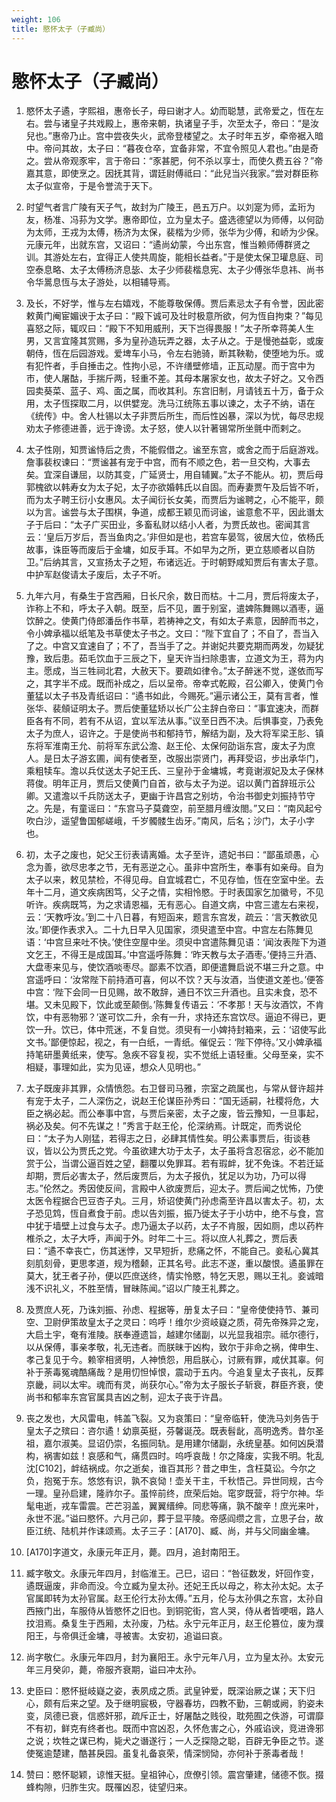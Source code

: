 ```yaml
---
weight: 106
title: 愍怀太子（子臧尚）
---
```


# 愍怀太子（子臧尚）

1. <span id="愍怀太子（子臧尚）-1"></span>
愍怀太子遹，字熙祖，惠帝长子，母曰谢才人。幼而聪慧，武帝爱之，恆在左右。尝与诸皇子共戏殿上，惠帝来朝，执诸皇子手，次至太子，帝曰：“是汝兒也。”惠帝乃止。宫中尝夜失火，武帝登楼望之。太子时年五岁，牵帝裾入暗中。帝问其故，太子曰：“暮夜仓卒，宜备非常，不宜令照见人君也。”由是奇之。尝从帝观豕牢，言于帝曰：“豕甚肥，何不杀以享士，而使久费五谷？”帝嘉其意，即使烹之。因抚其背，谓廷尉傅祗曰：“此兒当兴我家。”尝对群臣称太子似宣帝，于是令誉流于天下。

2. <span id="愍怀太子（子臧尚）-2"></span>
时望气者言广陵有天子气，故封为广陵王，邑五万户。以刘寔为师，孟珩为友，杨准、冯荪为文学。惠帝即位，立为皇太子。盛选德望以为师傅，以何劭为太师，王戎为太傅，杨济为太保，裴楷为少师，张华为少傅，和峤为少保。元康元年，出就东宫，又诏曰：“遹尚幼蒙，今出东宫，惟当赖师傅群贤之训。其游处左右，宜得正人使共周旋，能相长益者。”于是使太保卫瓘息庭、司空泰息略、太子太傅杨济息毖、太子少师裴楷息宪、太子少傅张华息祎、尚书令华暠息恆与太子游处，以相辅导焉。

3. <span id="愍怀太子（子臧尚）-3"></span>
及长，不好学，惟与左右嬉戏，不能尊敬保傅。贾后素忌太子有令誉，因此密敕黄门阉宦媚谀于太子曰：“殿下诚可及壮时极意所欲，何为恆自拘束？”每见喜怒之际，辄叹曰：“殿下不知用威刑，天下岂得畏服！”太子所幸蒋美人生男，又言宜隆其赏赐，多为皇孙造玩弄之器，太子从之。于是慢弛益彰，或废朝侍，恆在后园游戏。爱埤车小马，令左右驰骑，断其鞅勒，使堕地为乐。或有犯忤者，手自捶击之。性拘小忌，不许缮壁修墙，正瓦动屋。而于宫中为市，使人屠酤，手揣斤两，轻重不差。其母本屠家女也，故太子好之。又令西园卖葵菜、蓝子、鸡、面之属，而收其利。东宫旧制，月请钱五十万，备于众用，太子恆探取二月，以供嬖宠。洗马江统陈五事以谏之，太子不纳，语在《统传》中。舍人杜锡以太子非贾后所生，而后性凶暴，深以为忧，每尽忠规劝太子修德进善，远于谗谤。太子怒，使人以针著锡常所坐氈中而剌之。

4. <span id="愍怀太子（子臧尚）-4"></span>
太子性刚，知贾谧恃后之贵，不能假借之。谧至东宫，或舍之而于后庭游戏。詹事裴权谏曰：“贾谧甚有宠于中宫，而有不顺之色，若一旦交构，大事去矣。宜深自谦屈，以防其变，广延贤士，用自辅翼。”太子不能从。初，贾后母郭槐欲以韩寿女为太子妃，太子亦欲婚韩氏以自固。而寿妻贾午及后皆不听，而为太子聘王衍小女惠风。太子闻衍长女美，而贾后为谧聘之，心不能平，颇以为言。谧尝与太子围棋，争道，成都王颖见而诃谧，谧意愈不平，因此谮太子于后曰：“太子广买田业，多畜私财以结小人者，为贾氏故也。密闻其言云：‘皇后万岁后，吾当鱼肉之。’非但如是也，若宫车晏驾，彼居大位，依杨氏故事，诛臣等而废后于金墉，如反手耳。不如早为之所，更立慈顺者以自防卫。”后纳其言，又宣扬太子之短，布诸远近。于时朝野咸知贾后有害太子意。中护军赵俊请太子废后，太子不听。

5. <span id="愍怀太子（子臧尚）-5"></span>
九年六月，有桑生于宫西厢，日长尺余，数日而枯。十二月，贾后将废太子，诈称上不和，呼太子入朝。既至，后不见，置于别室，遣婢陈舞赐以酒枣，逼饮醉之。使黄门侍郎潘岳作书草，若祷神之文，有如太子素意，因醉而书之，令小婢承福以纸笔及书草使太子书之。文曰：“陛下宜自了；不自了，吾当入了之。中宫又宜速自了；不了，吾当手了之。并谢妃共要克期而两发，勿疑犹豫，致后患。茹毛饮血于三辰之下，皇天许当扫除患害，立道文为王，蒋为内主。愿成，当三牲祠北君，大赦天下。要疏如律令。”太子醉迷不觉，遂依而写之，其字半不成。既而补成之，后以呈帝。帝幸式乾殿，召公卿入，使黄门令董猛以太子书及青纸诏曰：“遹书如此，今赐死。”遍示诸公王，莫有言者，惟张华、裴頠证明太子。贾后使董猛矫以长广公主辞白帝曰：“事宜速决，而群臣各有不同，若有不从诏，宜以军法从事。”议至日西不决。后惧事变，乃表免太子为庶人，诏许之。于是使尚书和郁持节，解结为副，及大将军梁王肜、镇东将军淮南王允、前将军东武公澹、赵王伦、太保何劭诣东宫，废太子为庶人。是日太子游玄圃，闻有使者至，改服出崇贤门，再拜受诏，步出承华门，乘粗犊车。澹以兵仗送太子妃王氏、三皇孙于金墉城，考竟谢淑妃及太子保林蒋俊。明年正月，贾后又使黄门自首，欲与太子为逆。诏以黄门首辞班示公卿。又遣澹以千兵防送太子，更幽于许昌宫之别坊，令治书御史刘振持节守之。先是，有童谣曰：“东宫马子莫聋空，前至腊月缠汝閤。”又曰：“南风起兮吹白沙，遥望鲁国郁嵯峨，千岁髑髅生齿牙。”南风，后名；沙门，太子小字也。

6. <span id="愍怀太子（子臧尚）-6"></span>
初，太子之废也，妃父王衍表请离婚。太子至许，遗妃书曰：“鄙虽顽愚，心念为善，欲尽忠孝之节，无有恶逆之心。虽非中宫所生，奉事有如亲母。自为太子以来，敕见禁检，不得见母。自宜城君亡，不见存恤，恆在空室中坐。去年十二月，道文疾病困笃，父子之情，实相怜愍。于时表国家乞加徽号，不见听许。疾病既笃，为之求请恩福，无有恶心。自道文病，中宫三遣左右来视，云：‘天教呼汝。’到二十八日暮，有短函来，题言东宫发，疏云：‘言天教欲见汝。’即便作表求入。二十九日早入见国家，须臾遣至中宫。中宫左右陈舞见语：‘中宫旦来吐不快。’使住空屋中坐。须臾中宫遣陈舞见语：‘闻汝表陛下为道文乞王，不得王是成国耳。’中宫遥呼陈舞：‘昨天教与太子酒枣。’便持三升酒、大盘枣来见与，使饮酒啖枣尽。鄙素不饮酒，即便遣舞启说不堪三升之意。中宫遥呼曰：‘汝常陛下前持酒可喜，何以不饮？天与汝酒，当使道文差也。’便答中宫：‘陛下会同一日见赐，故不敢辞，通日不饮三升酒也。且实未食，恐不堪。又未见殿下，饮此或至颠倒。’陈舞复传语云：‘不孝那！天与汝酒饮，不肯饮，中有恶物邪？’遂可饮二升，余有一升，求持还东宫饮尽。逼迫不得已，更饮一升。饮已，体中荒迷，不复自觉。须臾有一小婢持封箱来，云：‘诏使写此文书。’鄙便惊起，视之，有一白纸，一青纸。催促云：‘陛下停待。’又小婢承福持笔研墨黄纸来，使写。急疾不容复视，实不觉纸上语轻重。父母至亲，实不相疑，事理如此，实为见诬，想众人见明也。”

7. <span id="愍怀太子（子臧尚）-7"></span>
太子既废非其罪，众情愤怨。右卫督司马雅，宗室之疏属也，与常从督许超并有宠于太子，二人深伤之，说赵王伦谋臣孙秀曰：“国无适嗣，社稷将危，大臣之祸必起。而公奉事中宫，与贾后亲密，太子之废，皆云豫知，一旦事起，祸必及矣。何不先谋之！”秀言于赵王伦，伦深纳焉。计既定，而秀说伦曰：“太子为人刚猛，若得志之日，必肆其情性矣。明公素事贾后，街谈巷议，皆以公为贾氏之党。今虽欲建大功于太子，太子虽将含忍宿忿，必不能加赏于公，当谓公逼百姓之望，翻覆以免罪耳。若有瑕衅，犹不免诛。不若迁延却期，贾后必害太子，然后废贾后，为太子报仇，犹足以为功，乃可以得志。”伦然之。秀因使反间，言殿中人欲废贾后，迎太子。贾后闻之忧怖，乃使太医令程据合巴豆杏子丸。三月，矫诏使黄门孙虑斋至许昌以害太子。初，太子恐见鸩，恆自煮食于前。虑以告刘振，振乃徙太子于小坊中，绝不与食，宫中犹于墙壁上过食与太子。虑乃逼太子以药，太子不肯服，因如厕，虑以药杵椎杀之，太子大呼，声闻于外。时年二十三。将以庶人礼葬之，贾后表曰：“遹不幸丧亡，伤其迷悖，又早短折，悲痛之怀，不能自己。妾私心冀其刻肌刻骨，更思孝道，规为稽颡，正其名号。此志不遂，重以酸恨。遹虽罪在莫大，犹王者子孙，便以匹庶送终，情实怜愍，特乞天恩，赐以王礼。妾诚暗浅不识礼义，不胜至情，冒昧陈闻。”诏以广陵王礼葬之。

8. <span id="愍怀太子（子臧尚）-8"></span>
及贾庶人死，乃诛刘振、孙虑、程据等，册复太子曰：“皇帝使使持节、兼司空、卫尉伊策故皇太子之灵曰：呜呼！维尔少资岐嶷之质，荷先帝殊异之宠，大启土宇，奄有淮陵。朕奉遵遗旨，越建尔储副，以光显我祖宗。祗尔德行，以从保傅，事亲孝敬，礼无违者。而朕昧于凶构，致尔于非命之祸，俾申生、孝己复见于今。赖宰相贤明，人神愤怨，用启朕心，讨厥有罪，咸伏其辜。何补于荼毒冤魂酷痛哉？是用忉怛悼恨，震动于五内。今追复皇太子丧礼，反葬京畿，祠以太牢。魂而有灵，尚获尔心。”帝为太子服长子斩衰，群臣齐衰，使尚书和郁率东宫官属具吉凶之制，迎太子丧于许昌。

9. <span id="愍怀太子（子臧尚）-9"></span>
丧之发也，大风雷电，帏盖飞裂。又为哀策曰：“皇帝临轩，使洗马刘务告于皇太子之殡曰：咨尔遹！幼禀英挺，芬馨诞茂。既表髫龀，高明逸秀。昔尔圣祖，嘉尔淑美。显诏仍崇，名振同轨。是用建尔储副，永统皇基。如何凶戾潜构，祸害如兹！哀感和气，痛贯四时。呜呼哀哉！尔之降废，实我不明。牝乱沈[C102]，衅结祸成。尔之逝矣，谁百其形？昔之申生，含枉莫讼。今尔之负，抱冤于东。悠悠有识，孰不哀恸！壶关干主，千秋悟己。异世同规，古今一理。皇孙启建，隆祚尔子。虽悴前终，庶荣后始。窀穸既营，将宁尔神。华髦电逝，戎车雷震。芒芒羽盖，翼翼缙绅。同悲等痛，孰不酸辛！庶光来叶，永世不泯。”谥曰愍怀。六月己卯，葬于显平陵。帝感阎缵之言，立思子台，故臣江统、陆机并作诔颂焉。太子三子：[A170]、臧、尚，并与父同幽金墉。

10. <span id="愍怀太子（子臧尚）-10"></span>
[A170]字道文，永康元年正月，薨。四月，追封南阳王。

11. <span id="愍怀太子（子臧尚）-11"></span>
臧字敬文。永康元年四月，封临淮王。己巳，诏曰：“咎征数发，奸回作变，遹既逼废，非命而没。今立臧为皇太孙。还妃王氏以母之，称太孙太妃。太子官属即转为太孙官属。赵王伦行太孙太傅。”五月，伦与太孙俱之东宫，太孙自西掖门出，车服侍从皆愍怀之旧也。到铜驼街，宫人哭，侍从者皆哽咽，路人抆泪焉。桑复生于西厢，太孙废，乃枯。永宁元年正月，赵王伦篡位，废为濮阳王，与帝俱迁金墉，寻被害。太安初，追谥曰哀。

12. <span id="愍怀太子（子臧尚）-12"></span>
尚字敬仁。永康元年四月，封为襄阳王。永宁元年八月，立为皇太孙。太安元年三月癸卯，薨，帝服齐衰期，谥曰冲太孙。

13. <span id="愍怀太子（子臧尚）-13"></span>
史臣曰：愍怀挺岐嶷之姿，表夙成之质。武皇钟爱，既深诒厥之谋；天下归心，颇有后来之望。及于继明宸极，守器春坊，四教不勤，三朝或阙，豹姿未变，凤德已衰，信惑奸邪，疏斥正士，好屠酤之贱役，耽苑囿之佚游，可谓靡不有初，鲜克有终者也。既而中宫凶忍，久怀危害之心，外戚谄谀，竞进谗邪之说；坎牲之谋已构，毙犬之谮遂行；一人乏探隐之聪，百辟无争臣之节。遂使冤逾楚建，酷甚戾园。虽复礼备哀荣，情深悯恸，亦何补于荼毒者哉！

14. <span id="愍怀太子（子臧尚）-14"></span>
赞曰：愍怀聪颖，谅惟天挺。皇祖钟心，庶僚引领。震宫肇建，储德不恢。掇蜂构隙，归胙生灾。既罹凶忍，徒望归来。
